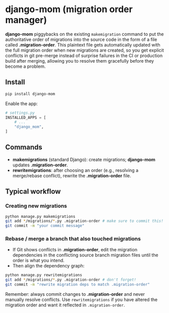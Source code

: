 # django-mom (migration order manager)

**django-mom** piggybacks on the existing `makemigration` command to put the authoritative order of migrations into the source code in the form of a file called **.migration-order**. This plaintext file gets automatically updated with the full migration order when new migrations are created, so you get explicit conflicts in git pre-merge instead of surprise failures in the CI or production build after merging, allowing you to resolve them gracefully before they become a problem.

## Install
```bash
pip install django-mom
```

Enable the app:
```python
# settings.py
INSTALLED_APPS = [
    # ...
    "django_mom",
]
```

## Commands
- **makemigrations** (standard Django): create migrations; **django-mom** updates **.migration-order**.
- **rewritemigrations**: after choosing an order (e.g., resolving a merge/rebase conflict), rewrite the **.migration-order** file.

## Typical workflow

### Creating new migrations
```bash
python manage.py makemigrations
git add */migrations/*.py .migration-order # make sure to commit this!
git commit -m "your commit message"
```

### Rebase / merge a branch that also touched migrations
- If Git shows conflicts in **.migration-order**, edit the migration dependencies in the conflicting source branch migration files until the order is what you intend.
- Then align the dependency graph:
```bash
python manage.py rewritemigrations
git add */migrations/*.py .migration-order # don't forget!
git commit -m "rewrite migration deps to match .migration-order"
```

Remember: always commit changes to **.migration-order** and never manually resolve conflicts. Use `rewritemigrations` if you have altered the migration order and want it reflected in `.migration-order`.
